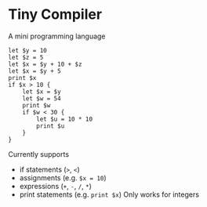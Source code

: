 # Tiny Compiler

A mini programming language
```
let $y = 10
let $z = 5
let $x = $y + 10 + $z
let $x = $y + 5
print $x
if $x > 10 {
    let $x = $y
    let $w = 54
    print $w
    if $w < 30 {
        let $u = 10 * 10
        print $u
    }
}
```

Currently supports
- if statements (`>`, `<`)
- assignments (e.g. `$x = 10`)
- expressions (`+`, `-`, `/`, `*`)
- print statements (e.g. `print $x`)
Only works for integers